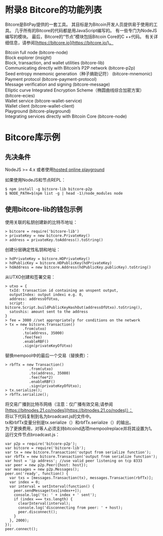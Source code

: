 # 附录8 Bitcore的功能列表

Bitcore是BitPay提供的一套工具。 其目标是为Bitcoin开发人员提供易于使用的工具。 几乎所有的Bitcore的代码都是用JavaScript编写的。 有一些专门为NodeJS编写的模块。 最后，Bitcore的“节点”模块包括Bitcoin Core的C ++代码。 有关详细信息，请参阅[https://bitcore.io](https://bitcore.io/)。

Bitcoin full node \(bitcore-node\)  
Block explorer \(insight\)  
Block, transaction, and wallet utilities \(bitcore-lib\)  
Communicating directly with Bitcoin’s P2P network \(bitcore-p2p\)  
Seed entropy mnemonic generation（种子熵助记符） \(bitcore-mnemonic\)  
Payment protocol \(bitcore-payment-protocol\)  
Message verification and signing \(bitcore-message\)  
Elliptic curve Integrated Encryption Scheme（椭圆曲线综合加密方案） \(bitcore-ecies\)  
Wallet service \(bitcore-wallet-service\)  
Wallet client \(bitcore-wallet-client\)  
Playground \(bitcore-playground\)  
Integrating services directly with Bitcoin Core \(bitcore-node\)

# Bitcore库示例

## 先决条件

NodeJS &gt;= 4.x 或者使用[hosted online playground](https://bitcore.io/playground)

如果使用NodeJS和节点REPL：

```
$ npm install -g bitcore-lib bitcore-p2p
$ NODE_PATH=$(npm list -g | head -1)/node_modules node
```

## 使用bitcore-lib的钱包示例

使用关联的私钥创建新的比特币地址：

```
> bitcore = require('bitcore-lib')
> privateKey = new bitcore.PrivateKey()
> address = privateKey.toAddress().toString()
```

创建分层确定性私钥和地址：

```
> hdPrivateKey = bitcore.HDPrivateKey()
> hdPublicKey = bitcore.HDPublicKey(hdPrivateKey)
> hdAddress = new bitcore.Address(hdPublicKey.publicKey).toString()
```

从UTXO创建和签署交易：

```
> utxo = {
  txId: transaction id containing an unspent output,
  outputIndex: output indexi e.g. 0,
  address: addressOfUtxo,
  script: bitcore.Script.buildPublicKeyHashOut(addressOfUtxo).toString(),
  satoshis: amount sent to the address
}
> fee = 3000 //set appropriately for conditions on the network
> tx = new bitcore.Transaction()
        .from(utxo)
        .to(address, 35000)
        .fee(fee)
        .enableRBF()
        .sign(privateKeyOfUtxo)
```

替换mempool中的最后一个交易（替换费）：

```
> rbfTx = new Transaction()
           .from(utxo)
           .to(address, 35000)
           .fee(fee*2)
           .enableRBF()
           .sign(privateKeyOfUtxo);
> tx.serialize();
> rbfTx.serialize();
```

将交易广播到比特币网络（注意：仅广播有效交易;请参阅[https://bitnodes.21.co/nodes](https://bitnodes.21.co/nodes)）：  
将以下代码复制到名为broadcast.js的文件中。  
tx和rbfTx变量分别是tx.serialize（）和rbfTx.serialize（）的输出。  
为了更换费用，对等人必须支持bitcoind选项mempoolreplace并将其设置为1。  
运行文件节点broadcast.js：

```
var p2p = require('bitcore-p2p');
var bitcore = require('bitcore-lib');
var tx = new bitcore.Transaction('output from serialize function');
var rbfTx = new bitcore.Transaction('output from serialize function');
var host = 'ip address'; //use valid peer listening on tcp 8333
var peer = new p2p.Peer({host: host});
var messages = new p2p.Messages();
peer.on('ready', function() {
  var txs = [messages.Transaction(tx), messages.Transaction(rbfTx)];
  var index = 0;
  var interval = setInterval(function() {
    peer.sendMessage(txs[index++]);
    console.log('tx: ' + index + ' sent');
    if (index === txs.length) {
      clearInterval(interval);
      console.log('disconnecting from peer: ' + host);
      peer.disconnect();
    }
  }, 2000);
});
peer.connect();
```



